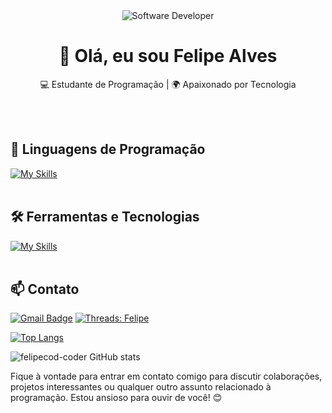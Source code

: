<div align="center">
  <img src="https://i.pinimg.com/originals/0f/25/e4/0f25e4668c1c7740b5ed41835339d67f.gif" alt="Software Developer">
</div>

<h1 align="center">👋 Olá, eu sou Felipe Alves</h1>

<p align="center">
  💻 Estudante de Programação | 🌍 Apaixonado por Tecnologia
</p><br><br>


## 🚀 Linguagens de Programação
[![My Skills](https://skillicons.dev/icons?i=html,css,javascript)](https://skillicons.dev)<br><br>

## 🛠️ Ferramentas e Tecnologias
[![My Skills](https://skillicons.dev/icons?i=vscode,react,next,vue,git,github)](https://skillicons.dev)<br><br>

## 📫 Contato

[![Gmail Badge](https://img.shields.io/badge/-{felipealvesxx509@gmail.com}-006bed?style=flat-square&logo=Gmail&logoColor=white&link=mailto:{felipealvesxx509@gmail.com})](mailto:{felipealvesxx509@gmail.com})
[![Threads: Felipe](https://img.shields.io/badge/-felipe-blue?style=flat-square&logo=threads&logoColor=white&link=https://https://www.threads.net/@felipealves_life)](https://https://www.threads.net/@felipealves_life)

[![Top Langs](https://github-readme-stats.vercel.app/api/top-langs/?username=felipecod-coder)](https://github.com/felipecod-coder/github-readme-stats)

![felipecod-coder GitHub stats](https://github-readme-stats.vercel.app/api?username=felipecod-coder&show_icons=true&theme=radical)

Fique à vontade para entrar em contato comigo para discutir colaborações, projetos interessantes ou qualquer outro assunto relacionado à programação. Estou ansioso para ouvir de você! 😊 <br><br>


<!---
felipecod-coder/felipecod-coder is a ✨ special ✨ repository because its `README.md` (this file) appears on your GitHub profile.
You can click the Preview link to take a look at your changes.
--->
